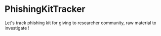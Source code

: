 # PhishingKitTracker
Let's track phishing kit for giving to researcher community, raw material to investigate !
